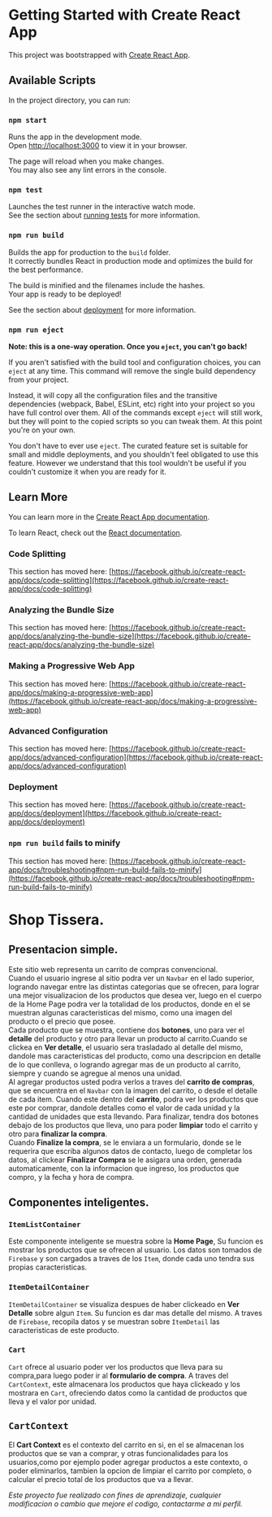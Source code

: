 # Getting Started with Create React App

This project was bootstrapped with [Create React App](https://github.com/facebook/create-react-app).

## Available Scripts

In the project directory, you can run:

### `npm start`

Runs the app in the development mode.\
Open [http://localhost:3000](http://localhost:3000) to view it in your browser.

The page will reload when you make changes.\
You may also see any lint errors in the console.

### `npm test`

Launches the test runner in the interactive watch mode.\
See the section about [running tests](https://facebook.github.io/create-react-app/docs/running-tests) for more information.

### `npm run build`

Builds the app for production to the `build` folder.\
It correctly bundles React in production mode and optimizes the build for the best performance.

The build is minified and the filenames include the hashes.\
Your app is ready to be deployed!

See the section about [deployment](https://facebook.github.io/create-react-app/docs/deployment) for more information.

### `npm run eject`

**Note: this is a one-way operation. Once you `eject`, you can't go back!**

If you aren't satisfied with the build tool and configuration choices, you can `eject` at any time. This command will remove the single build dependency from your project.

Instead, it will copy all the configuration files and the transitive dependencies (webpack, Babel, ESLint, etc) right into your project so you have full control over them. All of the commands except `eject` will still work, but they will point to the copied scripts so you can tweak them. At this point you're on your own.

You don't have to ever use `eject`. The curated feature set is suitable for small and middle deployments, and you shouldn't feel obligated to use this feature. However we understand that this tool wouldn't be useful if you couldn't customize it when you are ready for it.

## Learn More

You can learn more in the [Create React App documentation](https://facebook.github.io/create-react-app/docs/getting-started).

To learn React, check out the [React documentation](https://reactjs.org/).

### Code Splitting

This section has moved here: [https://facebook.github.io/create-react-app/docs/code-splitting](https://facebook.github.io/create-react-app/docs/code-splitting)

### Analyzing the Bundle Size

This section has moved here: [https://facebook.github.io/create-react-app/docs/analyzing-the-bundle-size](https://facebook.github.io/create-react-app/docs/analyzing-the-bundle-size)

### Making a Progressive Web App

This section has moved here: [https://facebook.github.io/create-react-app/docs/making-a-progressive-web-app](https://facebook.github.io/create-react-app/docs/making-a-progressive-web-app)

### Advanced Configuration

This section has moved here: [https://facebook.github.io/create-react-app/docs/advanced-configuration](https://facebook.github.io/create-react-app/docs/advanced-configuration)

### Deployment

This section has moved here: [https://facebook.github.io/create-react-app/docs/deployment](https://facebook.github.io/create-react-app/docs/deployment)

### `npm run build` fails to minify

This section has moved here: [https://facebook.github.io/create-react-app/docs/troubleshooting#npm-run-build-fails-to-minify](https://facebook.github.io/create-react-app/docs/troubleshooting#npm-run-build-fails-to-minify)

# Shop Tissera.

## Presentacion simple.

Este sitio web representa un carrito de compras convencional.\
 Cuando el usuario ingrese al sitio podra ver un `Navbar` en el lado superior, logrando navegar entre las distintas categorias que se ofrecen, para lograr una mejor visualizacion de los productos que desea ver, luego en el cuerpo de la Home Page podra ver la totalidad de los productos, donde en el se muestran algunas caracteristicas del mismo, como una imagen del producto o el precio que posee.\
 Cada producto que se muestra, contiene dos **botones**, uno para ver el **detalle** del producto y otro para llevar un producto al carrito.Cuando se clickea en **Ver detalle**, el usuario sera trasladado al detalle del mismo, dandole mas caracteristicas del producto, como una descripcion en detalle de lo que conlleva, o logrando agregar mas de un producto al carrito, siempre y cuando se agregue al menos una unidad.\
 Al agregar productos usted podra verlos a traves del **carrito de compras**, que se encuentra en el `Navbar` con la imagen del carrito, o desde el detalle de cada item.
Cuando este dentro del **carrito**, podra ver los productos que este por comprar, dandole detalles como el valor de cada unidad y la cantidad de unidades que esta llevando. Para finalizar, tendra dos botones debajo de los productos que lleva, uno para poder **limpiar** todo el carrito y otro para **finalizar la compra**.\
 Cuando **Finalize la compra**, se le enviara a un formulario, donde se le requerira que escriba algunos datos de contacto, luego de completar los datos, al clickear **Finalizar Compra** se le asigara una orden, generada automaticamente, con la informacion que ingreso, los productos que compro, y la fecha y hora de compra.

## Componentes inteligentes.

### `ItemListContainer`

Este componente inteligente se muestra sobre la **Home Page**, Su funcion es mostrar los productos que se ofrecen al usuario.
Los datos son tomados de `Firebase` y son cargados a traves de los `Item`, donde cada uno tendra sus propias caracteristicas.

### `ItemDetailContainer`

`ItemDetailContainer` se visualiza despues de haber clickeado en **Ver Detalle** sobre algun `Item`. Su funcion es dar mas detalle del mismo.
A traves de `Firebase`, recopila datos y se muestran sobre `ItemDetail` las caracteristicas de este producto.

### `Cart`

`Cart` ofrece al usuario poder ver los productos que lleva para su compra,para luego poder ir al **formulario de compra**. A traves del `CartContext`, este almacenara los productos que haya clickeado y los mostrara en `Cart`, ofreciendo datos como la cantidad de productos que lleva y el valor por unidad.

## `CartContext`

El **Cart Context** es el contexto del carrito en si, en el se almacenan los productos que se van a comprar, y otras funcionalidades para los usuarios,como por ejemplo poder agregar productos a este contexto, o poder eliminarlos, tambien la opcion de limpiar el carrito por completo, o calcular el precio total de los productos que va a llevar.

_Este proyecto fue realizado con fines de aprendizaje, cualquier modificacion o cambio que mejore el codigo, contactarme a mi perfil._
